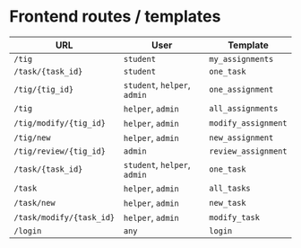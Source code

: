 # Frontend routes / templates

| URL | User | Template |
| --- | --- | --- |
| `/tig` | `student` | `my_assignments` |
| `/task/{task_id}` | `student` | `one_task` |
| `/tig/{tig_id}` | `student`, `helper`, `admin` | `one_assignment` |
| `/tig` | `helper`, `admin` | `all_assignments` |
| `/tig/modify/{tig_id}` | `helper`, `admin` | `modify_assignment` |
| `/tig/new` | `helper`, `admin` | `new_assignment` |
| `/tig/review/{tig_id}` | `admin` | `review_assignment` |
| `/task/{task_id}` | `student`, `helper`, `admin` | `one_task` |
| `/task` | `helper`, `admin` | `all_tasks` |
| `/task/new` | `helper`, `admin` | `new_task` |
| `/task/modify/{task_id}` | `helper`, `admin` | `modify_task` |
| `/login` | `any` | `login` |